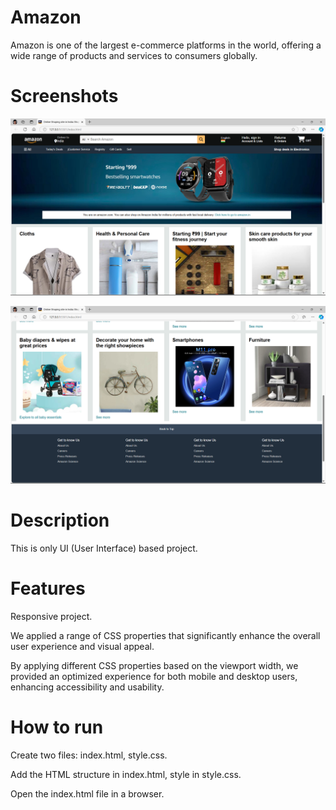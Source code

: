 # Amazon
Amazon is one of the largest e-commerce platforms in the world, offering a wide range of products and services to consumers globally.

# Screenshots

![home](screenshots/home1.png)

![home](screenshots/home2.png)
# Description 
This is only UI (User Interface) based project.

# Features
Responsive project.

We applied a range of CSS properties that significantly enhance the overall user experience and visual appeal.

By applying different CSS properties based on the viewport width, we provided an optimized experience for both mobile and desktop users, enhancing accessibility and usability.


# How to run
Create two files: index.html, style.css.

Add the HTML structure in index.html, style in style.css.

Open the index.html file in a browser.
